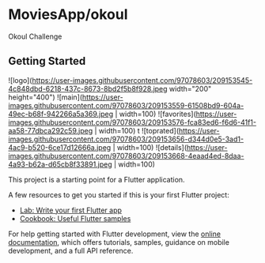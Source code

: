 # MoviesApp/okoul

Okoul Challenge 

## Getting Started
![logo](https://user-images.githubusercontent.com/97078603/209153545-4c848dbd-6218-437c-8673-8bd2f5b8f928.jpeg width="200" height="400")  ![main](https://user-images.githubusercontent.com/97078603/209153559-61508bd9-604a-49ec-b68f-942266a5a369.jpeg | width=100)
![favorites](https://user-images.githubusercontent.com/97078603/209153576-fca83ed6-f6d6-41f1-aa58-77dbca292c59.jpeg | width=100)
t
![toprated](https://user-images.githubusercontent.com/97078603/209153656-d344d0e5-3ad1-4ac9-b520-6ce17d12666a.jpeg | width=100)
![details](https://user-images.githubusercontent.com/97078603/209153668-4eaad4ed-8daa-4a93-b62a-d65cb8f33891.jpeg | width=100)


This project is a starting point for a Flutter application.

A few resources to get you started if this is your first Flutter project:

- [Lab: Write your first Flutter app](https://docs.flutter.dev/get-started/codelab)
- [Cookbook: Useful Flutter samples](https://docs.flutter.dev/cookbook)

For help getting started with Flutter development, view the
[online documentation](https://docs.flutter.dev/), which offers tutorials,
samples, guidance on mobile development, and a full API reference.
